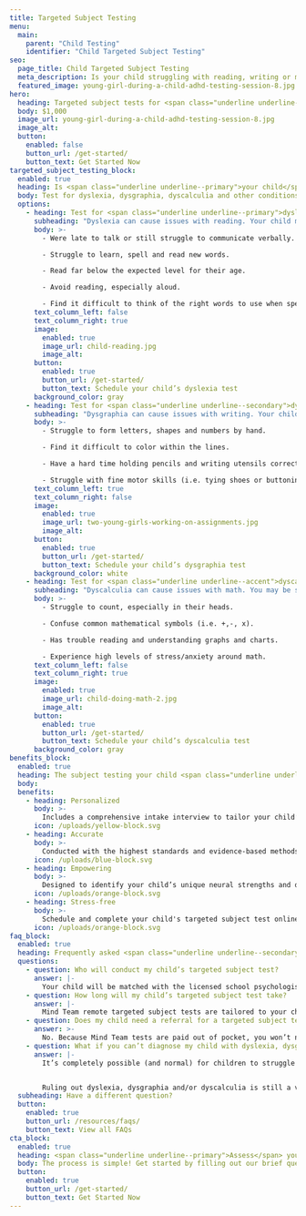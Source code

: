 ```yaml
---
title: Targeted Subject Testing
menu:
  main:
    parent: "Child Testing"
    identifier: "Child Targeted Subject Testing"
seo:
  page_title: Child Targeted Subject Testing
  meta_description: Is your child struggling with reading, writing or math? Mind Team targeted subject testing gives you the answers you need to work with their mind.
  featured_image: young-girl-during-a-child-adhd-testing-session-8.jpg
hero:
  heading: Targeted subject tests for <span class="underline underline--accent">children</span>
  body: $1,000
  image_url: young-girl-during-a-child-adhd-testing-session-8.jpg
  image_alt:
  button:
    enabled: false
    button_url: /get-started/
    button_text: Get Started Now
targeted_subject_testing_block:
  enabled: true
  heading: Is <span class="underline underline--primary">your child</span> struggling with reading, writing or math?
  body: Test for dyslexia, dysgraphia, dyscalculia and other conditions that may be getting in the way of their learning and life.
  options:
    - heading: Test for <span class="underline underline--primary">dyslexia</span>
      subheading: "Dyslexia can cause issues with reading. Your child may be struggling with dyslexia if they:"
      body: >-
        - Were late to talk or still struggle to communicate verbally. 

        - Struggle to learn, spell and read new words. 

        - Read far below the expected level for their age. 

        - Avoid reading, especially aloud. 

        - Find it difficult to think of the right words to use when speaking or writing.
      text_column_left: false
      text_column_right: true
      image:
        enabled: true
        image_url: child-reading.jpg
        image_alt:
      button:
        enabled: true
        button_url: /get-started/
        button_text: Schedule your child’s dyslexia test
      background_color: gray
    - heading: Test for <span class="underline underline--secondary">dysgraphia</span>
      subheading: "Dysgraphia can cause issues with writing. Your child may be struggling with dysgraphia if they:"
      body: >-
        - Struggle to form letters, shapes and numbers by hand.

        - Find it difficult to color within the lines. 

        - Have a hard time holding pencils and writing utensils correctly. 

        - Struggle with fine motor skills (i.e. tying shoes or buttoning shirts).
      text_column_left: true
      text_column_right: false
      image:
        enabled: true
        image_url: two-young-girls-working-on-assignments.jpg
        image_alt:
      button:
        enabled: true
        button_url: /get-started/
        button_text: Schedule your child’s dysgraphia test
      background_color: white
    - heading: Test for <span class="underline underline--accent">dyscalculia</span>
      subheading: "Dyscalculia can cause issues with math. You may be struggling with dyscalculia if they:"
      body: >-
        - Struggle to count, especially in their heads.

        - Confuse common mathematical symbols (i.e. +,-, x).

        - Has trouble reading and understanding graphs and charts. 

        - Experience high levels of stress/anxiety around math.
      text_column_left: false
      text_column_right: true
      image:
        enabled: true
        image_url: child-doing-math-2.jpg
        image_alt:
      button:
        enabled: true
        button_url: /get-started/
        button_text: Schedule your child’s dyscalculia test
      background_color: gray
benefits_block:
  enabled: true
  heading: The subject testing your child <span class="underline underline--primary">deserves</span>.
  body:
  benefits:
    - heading: Personalized
      body: >-
        Includes a comprehensive intake interview to tailor your child’s assessment and results to their unique background and concerns.
      icon: /uploads/yellow-block.svg
    - heading: Accurate
      body: >-
        Conducted with the highest standards and evidence-based methods.
      icon: /uploads/blue-block.svg
    - heading: Empowering
      body: >-
        Designed to identify your child’s unique neural strengths and differences and guide you on the best path to help them work <em>with</em> their minds.
      icon: /uploads/orange-block.svg
    - heading: Stress-free
      body: >-
        Schedule and complete your child's targeted subject test online; no referral, wait-time or commute necessary.
      icon: /uploads/orange-block.svg
faq_block:
  enabled: true
  heading: Frequently asked <span class="underline underline--secondary">questions</span>
  questions:
    - question: Who will conduct my child’s targeted subject test?
      answer: |-
        Your child will be matched with the licensed school psychologist who best fits their unique needs, based on your intake interview.
    - question: How long will my child’s targeted subject test take?
      answer: |-
        Mind Team remote targeted subject tests are tailored to your child’s unique history, background and concerns and vary in length. We’ll prepare you with what to expect before their test.
    - question: Does my child need a referral for a targeted subject test?
      answer: >-
        No. Because Mind Team tests are paid out of pocket, you won’t need to obtain or wait for a referral to schedule your child’s test.
    - question: What if you can’t diagnose my child with dyslexia, dysgraphia or dyscalculia?
      answer: |-
        It’s completely possible (and normal) for children to struggle with a specific subject without meeting the full symptomatic requirements for an official condition diagnosis. 


        Ruling out dyslexia, dysgraphia and/or dyscalculia is still a vital step in the process to get the answers and support you and your child need to work <em>with</em> their unique mind. Mind Team treatment services can help, regardless of if your child receives an official condition diagnosis or not.
  subheading: Have a different question?
  button:
    enabled: true
    button_url: /resources/faqs/
    button_text: View all FAQs
cta_block:
  enabled: true
  heading: <span class="underline underline--primary">Assess</span> your child’s reading, writing or math skills.
  body: The process is simple! Get started by filling out our brief questionnaire.
  button:
    enabled: true
    button_url: /get-started/
    button_text: Get Started Now
---
```

